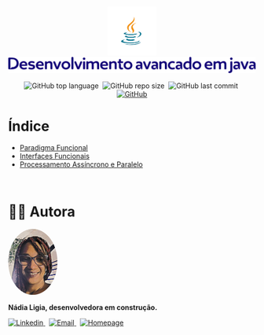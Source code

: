 <p align="center">
  <img src=".github/java.png" width="100" alt="Logo Java" />
  <img src=".github/logo-p.png" alt="Desenvolvimento avançado em Java" />
</p>

<p align="center">
  <img alt="GitHub top language" src="https://img.shields.io/github/languages/top/nlnadialigia/desenvolvimento-avancado-java?color=120078&style=plastic">&nbsp;
  <img alt="GitHub repo size" src="https://img.shields.io/github/repo-size/nlnadialigia/desenvolvimento-avancado-java?color=120078&style=plastic">&nbsp;
  <img alt="GitHub last commit" src="https://img.shields.io/github/last-commit/nlnadialigia/desenvolvimento-avancado-java?color=120078&style=plastic">&nbsp;
  <a href="./LICENSE.md">
    <img alt="GitHub" src="https://img.shields.io/github/license/nlnadialigia/desenvolvimento-avancado-java?color=120078&style=plastic">
  </a>
</p>

# Índice

- [Paradigma Funcional](./paradigma-funcional)
- [Interfaces Funcionais](./interfaces-funcionais)
- [Processamento Assíncrono e Paralelo](./async)

<br>

# 👩‍💼 Autora

<img src=".github/picture.png" width="100px;" alt="Picture"/>
<p><b>Nádia Ligia, desenvolvedora em construção.</b></p>
<a href="https://www.linkedin.com/in/nlnadialigia/">
  <img alt="Linkedin" src="https://img.shields.io/badge/-Linkedin -120078?style=flat&logo=Linkedin&logoColor=white&link=https://www.linkedin.com/in/nlnadialigia/" />
</a>&nbsp;
<a href="mailto:nlnadialigia@gmail.com">
  <img alt="Email" src="https://img.shields.io/badge/-Email-120078?style=flat&logo=Gmail&logoColor=white&link=mailto:nlnadialigia@gmail.com" />
</a>&nbsp;
<a href="https://www.nlnadialigia.com">
  <img alt="Homepage" src="https://img.shields.io/badge/-Homepage-120078" />
</a>
